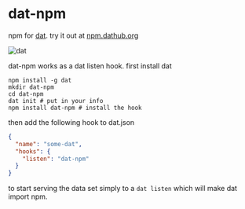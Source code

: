# dat-npm

npm for [dat](https://github.com/maxogden/dat). try it out at [npm.dathub.org](http://npm.dathub.org)

![dat](http://img.shields.io/badge/Development%20sponsored%20by-dat-green.svg?style=flat)

dat-npm works as a dat listen hook. first install dat

```
npm install -g dat
mkdir dat-npm
cd dat-npm
dat init # put in your info
npm install dat-npm # install the hook
```

then add the following hook to dat.json

``` json
{
  "name": "some-dat",
  "hooks": {
    "listen": "dat-npm"
  }
}
```

to start serving the data set simply to a `dat listen` which will make dat import npm.
